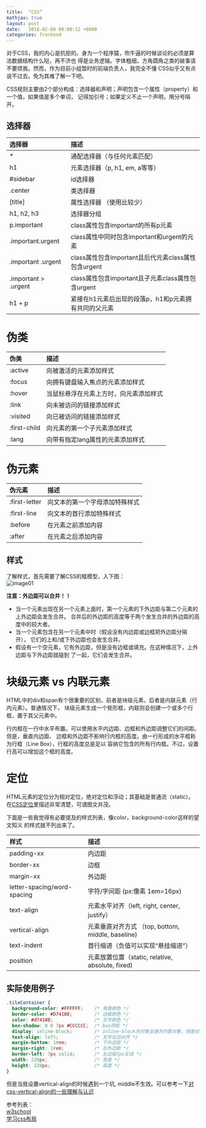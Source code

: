 ```yaml
---
title:  “CSS”
mathjax: true
layout: post
date:   2018-02-08 08:00:12 +0800
categories: frontend
---
```


对于CSS，我的内心是抗拒的。身为一个程序猿，吹牛逼的时候谈论的必须是算法数据结构什么哒，再不济也
得是业务逻辑。字体粗细，方角圆角之类的破事请不要烦我。然而，作为目前小组暂时的前端负责人，我完全不懂
CSS似乎又有点说不过去。免为其难了解一下吧。

CSS规则主要由2个部分构成：选择器和声明；声明包含一个属性（property）和一个值，如果值是多个单词，
记得加引号；如果定义不止一个声明，用分号隔开。


## 选择器

选择器   | 描述
:-------|:-------
* | 通配选择器（与任何元素匹配）
h1 | 元素选择器（p, h1, em, a等等）
#sidebar | id选择器
.center | 类选择器
[title] | 属性选择器 （使用比较少）
h1, h2, h3 | 选择器分组
p.important | class属性包含important的所有p元素
.important.urgent  | class属性中同时包含important和urgent的元素
.important .urgent | class属性包含important且后代元素class属性包含urgent
.important > .urgent | class属性包含important且子元素class属性包含urgent
h1 + p | 紧接在h1元素后出现的段落p，h1和p元素拥有共同的父元素

# 伪类

伪类   | 描述
:-------|:-------
:active | 向被激活的元素添加样式
:focus | 向拥有键盘输入焦点的元素添加样式
:hover | 当鼠标悬浮在元素上方时，向元素添加样式
:link | 向未被访问的链接添加样式
:visited | 向已被访问的链接添加样式
:first-child | 向元素的第一个子元素添加样式
:lang | 向带有指定lang属性的元素添加样式

# 伪元素

伪元素 | 描述
:-------|:-------
:first-letter | 向文本的第一个字母添加特殊样式
:first-line | 向文本的首行添加特殊样式
:before | 在元素之前添加内容
:after | 在元素之后添加内容

## 样式

了解样式，首先需要了解CSS的框模型，入下图：  
![image01]({{site.baseurl}}/image/ct_boxmodel.gif)

**注意：外边距可以合并！！**
- 当一个元素出现在另一个元素上面时，第一个元素的下外边距与第二个元素的上外边距会发生合并。
合并后的外边距的高度等于两个发生合并的外边距的高度中的较大者。
- 当一个元素包含在另一个元素中时（假设没有内边距或边框把外边距分隔开），
它们的上和/或下外边距也会发生合并。
- 假设有一个空元素，它有外边距，但是没有边框或填充。在这种情况下，上外边距与下外边距就碰到
了一起，它们会发生合并。

# 块级元素 vs 内联元素

HTML中的div和span有个很重要的区别，前者是块级元素，后者是内联元素（行内元素）。普通情况下，
块级元素生成一个矩形框，内联则会创建一个或多个行框，置于其父元素中。

行内框在一行中水平布置。可以使用水平内边距、边框和外边距调整它们的间距。但是，垂直内边距、
边框和外边距不影响行内框的高度。由一行形成的水平框称为行框（Line Box），行框的高度总是足以
容纳它包含的所有行内框。不过，设置行高可以增加这个框的高度。

# 定位

HTML元素的定位分为相对定位，绝对定位和浮动；其基础是普通流（static）。
在[CSS定位](http://www.w3school.com.cn/css/css_positioning_floating.asp)里描述非常清楚，可谓图文并茂。

下面是一些我觉得有必要提及的样式列表，像color，background-color这样的望文知义
的样式就不列出来了。

样式 | 描述
:-------|:-------
padding-xx | 内边距
border-xx | 边框
margin-xx | 外边距
letter-spacing/word-spacing | 字符/字间距 (px:像素 1em=16px)
text-align | 元素水平对齐（left, right, center, justify）
vertical-align | 元素垂直对齐方式 （top, bottom, middle, baseline)
text-indent | 首行缩进（负值可以实现“悬挂缩进”）
position | 元素放置位置（static, relative, absolute, fixed)

## 实际使用例子
```css
.tileContainer {
  background-color: #FFFFFF;    /* 背景颜色 */
  border-color: #D74108;        /* 边框颜色 */
  color: #d74108;               /* 文字颜色 */
  box-shadow: 0 0 7px #CCCCCC;  /* box阴影 */
  display: inline-block;        /* inline-block将对象呈递为内联对象，但是对象的内容作为块对象呈递 */
  text-align: left;             /* 文字左边对齐 */
  margin-bottom: 1rem;          /* 下外边距 */
  margin-right: 1rem;           /* 右外边距 */
  border-left: 7px solid;       /* 左边框7px实线 */
  width: 220px;                 /* 宽度 */
  height: 220px;                /* 高度 */
}
```

但是当我设置vertical-align的时候遇到一个坑, middle不生效。可以参考一下[对css-vertical-align的一些理解与认识](http://www.zhangxinxu.com/wordpress/2010/05/%E6%88%91%E5%AF%B9css-vertical-align%E7%9A%84%E4%B8%80%E4%BA%9B%E7%90%86%E8%A7%A3%E4%B8%8E%E8%AE%A4%E8%AF%86%EF%BC%88%E4%B8%80%EF%BC%89/)

参考列表：  
[w3school](http://www.w3school.com.cn)  
[学习css布局](http://zh.learnlayout.com/)
